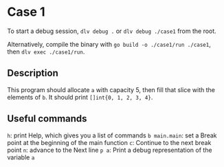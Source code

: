 # Case 1

To start a debug session, `dlv debug .` or `dlv debug ./case1` from the root.

Alternatively, compile the binary with `go build -o ./case1/run ./case1`, then `dlv exec ./case1/run`.

## Description

This program should allocate `a` with capacity 5, then fill that slice with the elements of `b`.
It should print `[]int{0, 1, 2, 3, 4}`.

## Useful commands

`h`: print Help, which gives you a list of commands
`b main.main`: set a Break point at the beginning of the main function
`c`: Continue to the next break point
`n`: advance to the Next line
`p a`: Print a debug representation of the variable `a`
